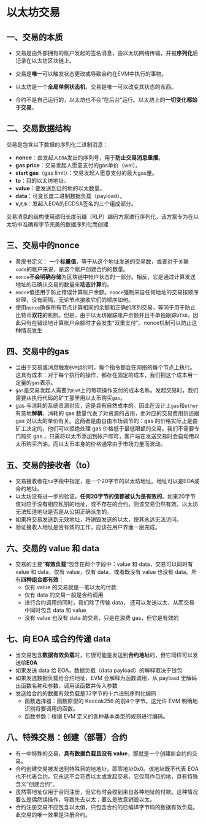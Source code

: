 # 以太坊交易

## 一、交易的本质

-   交易是由外部拥有的账户发起的签名消息，由以太坊网络传输，并被**序列化**后记录在以太坊区块链上。
-   交易是**唯一**可以触发状态更改或导致合约在EVM中执行的事物。

-   以太坊是一个**全局单例状态机**，交易是唯一可以改变其状态的东西。
-   合约不是自己运行的，以太坊也不会“在后台”运行。以太坊上的**一切变化都始于交易**。

## 二、交易数据结构

交易是包含以下数据的序列化二进制消息：

-   **nonce**：由发起人`EOA`发出的序列号，用于**防止交易消息重播**。
-   **gas price**：交易发起人愿意支付的gas单价（wei）。
-   **start gas**（gas limit）：交易发起人愿意支付的最大gas量。
-   **to**：目的以太坊地址。
-   **value**：要发送到目的地的以太数量。
-   **data**：可变长度二进制数据负载（payload）。
-   **v,r,s**：发起人EOA的ECDSA签名的三个组成部分。

交易消息的结构使用递归长度前缀（RLP）编码方案进行序列化，该方案专为在以太坊中准确和字节完美的数据序列化而创建

## 三、交易中的nonce

-   黄皮书定义： 一个**标量值**，等于从这个地址发送的交易数，或者对于关联`code`的帐户来说，是这个帐户创建合约的数量。
-   `nonce`**不会明确存储**为区块链中帐户状态的一部分。相反，它是通过计算发送地址的已确认交易的数量来**动态计算**的。
-   `nonce`值还用于防止错误计算账户余额。`nonce`强制来自任何地址的交易按顺序处理，没有间隔，无论节点接收它们的顺序如何。
-   使用`nonce`确保所有节点计算相同的余额和正确的序列交易，等同于用于防止比特币**双花**的机制。但是，由于以太坊跟踪账户余额并且不单独跟踪`UTXO`，因此只有在错误地计算账户余额时才会发生“双重支付”。nonce机制可以防止这种情况发生

## 四、交易中的gas

-   当由于交易或消息触发`EVM`运行时，每个指令都会在网络的每个节点上执行。这具有成本：对于每个执行的操作，都存在固定的成本，我们把这个成本用一定量的`gas`表示。
-   `gas`是交易发起人需要为`EVM`上的每项操作支付的成本名称。发起交易时，我们需要从执行代码的矿工那里用以太币购买`gas`。
-   gas 与消耗的系统资源对应，这是具有自然成本的。因此在设计上`gas`和`ether`有意地**解耦**，消耗的 gas 数量代表了对资源的占用，而对应的交易费用则还跟 gas 对以太的单价有关。这两者是由自由市场调节的：gas 的价格实际上是由矿工决定的，他们可以拒绝处理 gas 价格低于最低限额的交易。我们不需要专门购买 gas ，只需将以太币添加到帐户即可，客户端在发送交易时会自动用以太币购买汽油。而以太币本身的价格通常由于市场力量而波动。

## 五、交易的接收者（to）

-   交易接收者在`to`字段中指定，是一个20字节的以太坊地址。地址可以是EOA或合约地址。
-   以太坊没有进一步的验证，**任何20字节的值都被认为是有效的**。如果20字节值对应于没有相应私钥的地址，或不存在的合约，则该交易仍然有效。以太坊无法知道地址是否是从公钥正确派生的。
-   如果将交易发送到无效地址，将销毁发送的以太，使其永远无法访问。
-   验证接收人地址是否有效的工作，应该在用户界面一层完成。

## 六、交易的 value 和 data

-   交易的主要“**有效负载**”包含在两个字段中：value 和 data，交易可以同时有 value 和 data，仅有 value，仅有 data，或者既没有 value  也没有 data。所有**四种组合都有效**：
    -   仅有 value 的交易就是一笔以太的付款
    -   仅有 data 的交易一般是合约调用
    -   进行合约调用的同时，我们除了传输 data， 还可以发送以太，从而交易中同时包含 data 和 value
    -   没有 value 也没有 data 的交易，只是在浪费 gas，但它是有效的

## 七、向 EOA 或合约传递 data

-   当交易包含**数据有效负载**时，它很可能是发送到**合约地址**的，但它同样可以发送给**EOA**
-   如果发送 data 给 EOA，数据负载（data payload）的解释取决于钱包
-   如果发送数据负载给合约地址，EVM 会解释为函数调用，从 payload 里解码出函数名称和参数，调用该函数并传入参数
-   发送给合约的数据有效负载是32字节的十六进制序列化编码：
    -   函数选择器：函数原型的 Keccak256 的前4个字节。这允许 EVM 明确地识别将要调用的函数。
    -   函数参数：根据 EVM 定义的各种基本类型的规则进行编码。

## 八、特殊交易：创建（部署）合约

-   有一中特殊的交易，**具有数据负载且没有 value**，那就是一个创建新合约的交易。
-   合约创建交易被发送到特殊目的地地址，即零地址0x0。该地址既不代表 EOA 也不代表合约。它永远不会花费以太或发起交易，它仅用作目的地，具有特殊含义“创建合约”。
-   虽然零地址仅用于合同注册，但它有时会收到来自各种地址的付款。这种情况要么是偶然误操作，导致失去以太；要么是故意销毁以太。
-   合约注册交易不应包含以太值，只包含合约的已编译字节码的数据有效负载。此交易的唯一效果是注册合约。